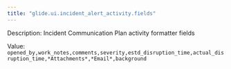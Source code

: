 ```yaml
---
title: "glide.ui.incident_alert_activity.fields"
---
```


Description: Incident Communication Plan activity formatter fields

Value: `opened_by,work_notes,comments,severity,estd_disruption_time,actual_disruption_time,*Attachments*,*Email*,background`